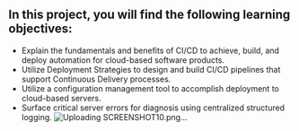 ## In this project, you will find  the following learning objectives:

 - Explain the fundamentals and benefits of CI/CD to achieve, build, and deploy automation for cloud-based software products.
 - Utilize Deployment Strategies to design and build CI/CD pipelines that support Continuous Delivery processes.
 - Utilize a configuration management tool to accomplish deployment to cloud-based servers.
 - Surface critical server errors for diagnosis using centralized structured logging.
![Uploading SCREENSHOT10.png…]()
